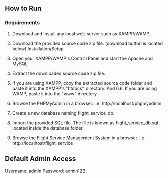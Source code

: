 ## How to Run
### Requirements

1. Download and Install any local web server such as XAMPP/WAMP.
2. Download the provided source code zip file. (download button is located below)
Installation/Setup

3. Open your XAMPP/WAMP's Control Panel and start the Apache and MySQL.
4. Extract the downloaded source code zip file.
5. If you are using XAMPP, copy the extracted source code folder and paste it into the XAMPP's "htdocs" directory. And 6.6. If you are using WAMP, paste it into the "www" directory.
7. Browse the PHPMyAdmin in a browser. i.e. http://localhost/phpmyadmin
8. Create a new database naming flight_service_db.
9. Import the provided SQL file. The file is known as flight_service_db.sql located inside the database folder.
10. Browse the Flight Service Management System in a browser. i.e. http://localhost/flight_service 

## Default Admin Access
  Username: admin
  Password: admin123